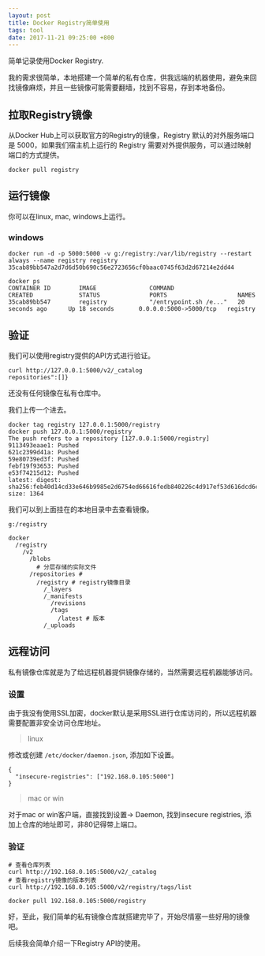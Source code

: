 ```yaml
---
layout: post
title: Docker Registry简单使用
tags: tool
date: 2017-11-21 09:25:00 +800
---
```


简单记录使用Docker Registry.

我的需求很简单，本地搭建一个简单的私有仓库，供我远端的机器使用，避免来回找镜像麻烦，并且一些镜像可能需要翻墙，找到不容易，存到本地备份。

## 拉取Registry镜像

从Docker Hub上可以获取官方的Registry的镜像，Registry 默认的对外服务端口是 5000，如果我们宿主机上运行的 Registry 需要对外提供服务，可以通过映射端口的方式提供。

```
docker pull registry
```

## 运行镜像

你可以在linux, mac, windows上运行。

### windows

```
docker run -d -p 5000:5000 -v g:/registry:/var/lib/registry --restart always --name registry registry
35cab89bb547a2d7d6d50b690c56e2723656cf0baac0745f63d2d67214e2dd44

docker ps
CONTAINER ID        IMAGE               COMMAND                  CREATED             STATUS              PORTS                    NAMES
35cab89bb547        registry            "/entrypoint.sh /e..."   20 seconds ago      Up 18 seconds       0.0.0.0:5000->5000/tcp   registry
```

## 验证

我们可以使用registry提供的API方式进行验证。

```
curl http://127.0.0.1:5000/v2/_catalog
repositories":[]}
```

还没有任何镜像在私有仓库中。

我们上传一个进去。

```
docker tag registry 127.0.0.1:5000/registry
docker push 127.0.0.1:5000/registry
The push refers to a repository [127.0.0.1:5000/registry]
9113493eaae1: Pushed
621c2399d41a: Pushed
59e80739ed3f: Pushed
febf19f93653: Pushed
e53f74215d12: Pushed
latest: digest: sha256:feb40d14cd33e646b9985e2d6754ed66616fedb840226c4d917ef53d616dcd6c size: 1364
```

我们可以到上面挂在的本地目录中去查看镜像。

```
g:/registry

docker
  /registry
    /v2
      /blobs
        # 分层存储的实际文件
      /repositories # 
        /registry # registry镜像目录
          /_layers
          /_manifests
            /revisions
            /tags
              /latest # 版本
          /_uploads
```

## 远程访问

私有镜像仓库就是为了给远程机器提供镜像存储的，当然需要远程机器能够访问。

### 设置

由于我没有使用SSL加密，docker默认是采用SSL进行仓库访问的，所以远程机器需要配置非安全访问仓库地址。

> linux

修改或创建 `/etc/docker/daemon.json`, 添加如下设置。

```
{
  "insecure-registries": ["192.168.0.105:5000"]
}
```

> mac or win

对于mac or win客户端，直接找到设置-> Daemon, 找到insecure registries, 添加上仓库的地址即可，非80记得带上端口。

### 验证

```
# 查看仓库列表
curl http://192.168.0.105:5000/v2/_catalog
# 查看registry镜像的版本列表
curl http://192.168.0.105:5000/v2/registry/tags/list

docker pull 192.168.0.105:5000/registry
```

好，至此，我们简单的私有镜像仓库就搭建完毕了，开始尽情塞一些好用的镜像吧。

后续我会简单介绍一下Registry API的使用。

